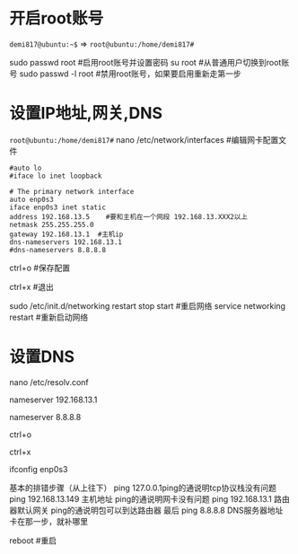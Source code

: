 # 开启root账号
`demi817@ubuntu:~$` => `root@ubuntu:/home/demi817#`

sudo passwd root #启用root账号并设置密码
su root #从普通用户切换到root账号
sudo passwd -l root #禁用root账号，如果要启用重新走第一步


# 设置IP地址,网关,DNS

`root@ubuntu:/home/demi817#`  nano /etc/network/interfaces #编辑网卡配置文件

```
#auto lo
#iface lo inet loopback

# The primary network interface
auto enp0s3
iface enp0s3 inet static
address 192.168.13.5    #要和主机在一个网段 192.168.13.XXX2以上
netmask 255.255.255.0
gateway 192.168.13.1  #主机ip
dns-nameservers 192.168.13.1
#dns-nameservers 8.8.8.8

```

ctrl+o #保存配置

ctrl+x #退出

sudo /etc/init.d/networking restart stop start #重启网络
service networking restart #重新启动网络

# 设置DNS

nano /etc/resolv.conf

nameserver 192.168.13.1

nameserver 8.8.8.8

ctrl+o

ctrl+x


ifconfig enp0s3

基本的排错步骤（从上往下）
ping 127.0.0.1ping的通说明tcp协议栈没有问题
ping 192.168.13.149    主机地址 ping的通说明网卡没有问题
ping 192.168.13.1 路由器默认网关 ping的通说明包可以到达路由器
最后 ping 8.8.8.8 DNS服务器地址
卡在那一步，就补哪里


reboot #重启











